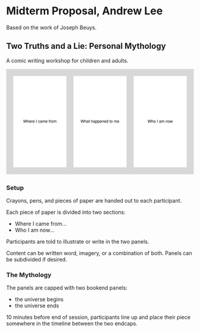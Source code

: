 # Midterm Proposal, Andrew Lee

Based on the work of Joseph Beuys.

## Two Truths and a Lie: Personal Mythology

A comic writing workshop for children and adults.

![](./img/andrew_lee.svg)

### Setup

Crayons, pens, and pieces of paper are handed out to each participant.

Each piece of paper is divided into two sections:

- Where I came from...
- Who I am now...

Participants are told to illustrate or write in the two panels.

Content can be written word, imagery, or a combination of both. Panels can be subdivided if desired.

### The Mythology

The panels are capped with two bookend panels:

- the universe begins
- the universe ends

10 minutes before end of session, participants line up and place their piece somewhere in the timeline between the two endcaps.
